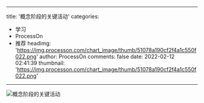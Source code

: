 
---
title: '概念阶段的关键活动'
categories: 
 - 学习
 - ProcessOn
 - 推荐
headimg: 'https://img.processon.com/chart_image/thumb/51078a190cf2f4a1c550f022.png'
author: ProcessOn
comments: false
date: 2022-02-12 02:41:39
thumbnail: 'https://img.processon.com/chart_image/thumb/51078a190cf2f4a1c550f022.png'
---

<div>   
<img class="thumb" alt="概念阶段的关键活动" src="https://img.processon.com/chart_image/thumb/51078a190cf2f4a1c550f022.png" referrerpolicy="no-referrer">
<p></p>  
</div>
            